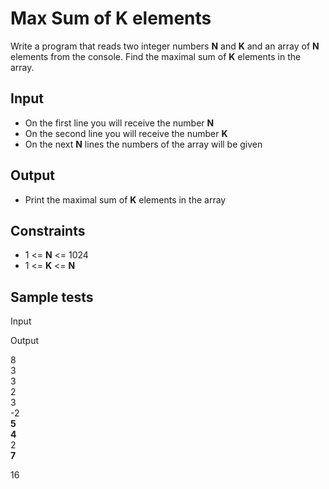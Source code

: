 # Max Sum of K elements

Write a program that reads two integer numbers  **N**  and  **K**  and an array of  **N**  elements from the console. Find the maximal sum of  **K**  elements in the array.

## Input

-   On the first line you will receive the number  **N**
-   On the second line you will receive the number  **K**
-   On the next  **N**  lines the numbers of the array will be given

## Output

-   Print the maximal sum of  **K**  elements in the array

## Constraints

-   1 <=  **N**  <= 1024
-   1 <=  **K**  <=  **N**

## Sample tests

Input

Output

8  
3  
3  
2  
3  
-2  
**5**  
**4**  
2  
**7**

16